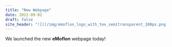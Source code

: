 ```yaml
---
title: "New Webpage"
date: 2022-09-02
draft: false
site_header: "![](/img/emoflon_logo_with_tex_semitransparent_100px.png)"
---
```


We launched the new **eMoflon** webpage today!
